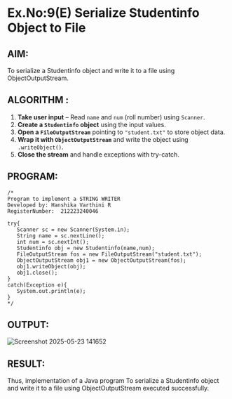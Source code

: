 # Ex.No:9(E) Serialize Studentinfo Object to File
## AIM:
To serialize a Studentinfo object and write it to a file using ObjectOutputStream.
## ALGORITHM :

1. **Take user input** – Read `name` and `num` (roll number) using `Scanner`.
2. **Create a `Studentinfo` object** using the input values.
3. **Open a `FileOutputStream`** pointing to `"student.txt"` to store object data.
4. **Wrap it with `ObjectOutputStream`** and write the object using `.writeObject()`.
5. **Close the stream** and handle exceptions with try-catch.



## PROGRAM:
 ```
/*
Program to implement a STRING WRITER
Developed by: Hanshika Varthini R
RegisterNumber:  212223240046

try{
    Scanner sc = new Scanner(System.in);
    String name = sc.nextLine();
    int num = sc.nextInt();
    Studentinfo obj = new Studentinfo(name,num);
    FileOutputStream fos = new FileOutputStream("student.txt");
    ObjectOutputStream obj1 = new ObjectOutputStream(fos);
    obj1.writeObject(obj);
    obj1.close();
}
catch(Exception e){
    System.out.println(e);
}
*/
```

## OUTPUT:

![Screenshot 2025-05-23 141652](https://github.com/user-attachments/assets/1b9ea630-c17f-4d96-aa32-ae95fac92b11)


## RESULT:
Thus, implementation of  a Java program To serialize a Studentinfo object and write it to a file using ObjectOutputStream executed successfully.

